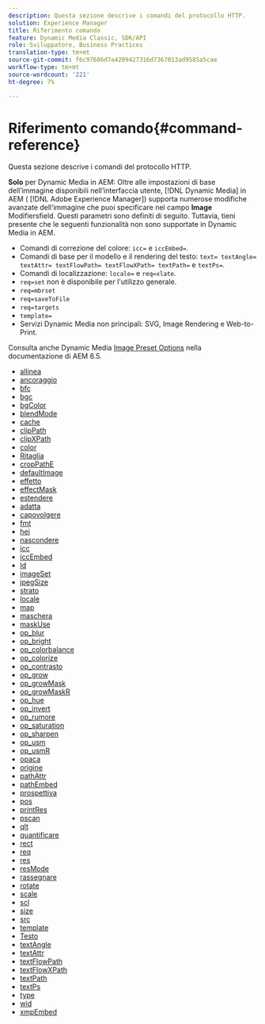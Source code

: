 ```yaml
---
description: Questa sezione descrive i comandi del protocollo HTTP.
solution: Experience Manager
title: Riferimento comando
feature: Dynamic Media Classic, SDK/API
role: Sviluppatore, Business Practices
translation-type: tm+mt
source-git-commit: f6c97606d7a4209427316d7367013ad9585a5cae
workflow-type: tm+mt
source-wordcount: '221'
ht-degree: 7%

---
```



# Riferimento comando{#command-reference}

Questa sezione descrive i comandi del protocollo HTTP.

**Solo** per Dynamic Media in AEM: Oltre alle impostazioni di base dell’immagine disponibili nell’interfaccia utente,  [!DNL Dynamic Media] in AEM (  [!DNL Adobe Experience Manager]) supporta numerose modifiche avanzate dell’immagine che puoi specificare nel campo  **Image** Modifiersfield. Questi parametri sono definiti di seguito. Tuttavia, tieni presente che le seguenti funzionalità non sono supportate in Dynamic Media in AEM.

* Comandi di correzione del colore: `icc=` e `iccEmbed=`.
* Comandi di base per il modello e il rendering del testo: `text= textAngle= textAttr= textFlowPath= textFlowXPath= textPath=` e `textPs=`.
* Comandi di localizzazione: `locale=` e `req=xlate`.
* `req=set` non è disponibile per l&#39;utilizzo generale.
* `req=mbrset`
* `req=saveToFile`
* `req=targets`
* `template=`
* Servizi Dynamic Media non principali: SVG, Image Rendering e Web-to-Print.

<!-- Adobe IS command examples website  http://sj1010010254235.corp.adobe.com/iscommands/ -->

Consulta anche Dynamic Media [Image Preset Options](https://experienceleague.adobe.com/docs/experience-manager-65/assets/dynamic/managing-image-presets.html#dynamic) nella documentazione di AEM 6.5.

* [allinea](r-align.md)
* [ancoraggio](r-anchor.md)
* [bfc](r-bfc.md)
* [bgc](r-bgc.md)
* [bgColor](r-bgcolor.md)
* [blendMode](r-blendmode.md)
* [cache](r-is-http-cache.md)
* [clipPath](r-clippath.md)
* [clipXPath](r-clipxpath.md)
* [color](r-color-commandref.md)
* [Ritaglia](r-crop.md)
* [cropPathE](r-croppath.md)
* [defaultImage](r-is-http-defaultimage.md)
* [effetto](r-effect.md)
* [effectMask](r-effectmask.md)
* [estendere](r-extend.md)
* [adatta](r-fit.md)
* [capovolgere](r-flip.md)
* [fmt](r-is-http-fmt.md)
* [hei](r-is-http-hei.md)
* [nascondere](r-hide.md)
* [icc](r-icc.md)
* [iccEmbed](r-iccembed.md)
* [Id](r-id.md)
* [imageSet](r-imageset.md)
* [jpegSize](r-jpegsize.md)
* [strato](r-layer.md)
* [locale](r-locale.md)
* [map](r-map.md)
* [maschera](r-mask.md)
* [maskUse](r-maskuse.md)
* [op_blur](r-op-blur.md)
* [op_bright](r-op-brightness.md)
* [op_colorbalance](r-op-colorbalance.md)
* [op_colorize](r-op-colorize.md)
* [op_contrasto](r-op-contrast.md)
* [op_grow](r-op-grow.md)
* [op_growMask](r-op-growmask.md)
* [op_growMaskR](r-op-growmaskr.md)
* [op_hue](r-op-hue.md)
* [op_invert](r-op-invert.md)
* [op_rumore](r-op-noise.md)
* [op_saturation](r-op-saturation.md)
* [op_sharpen](r-op-sharpen.md)
* [op_usm](r-op-usm.md)
* [op_usmR](r-op-usmr.md)
* [opaca](r-opac.md)
* [origine](r-origin.md)
* [pathAttr](r-pathattr.md)
* [pathEmbed](r-pathembed.md)
* [prospettiva](r-perspective.md)
* [pos](r-pos.md)
* [printRes](r-printres.md)
* [pscan](r-pscan.md)
* [qlt](r-is-http-qlt.md)
* [quantificare](r-is-http-quantize.md)
* [rect](r-rect.md)
* [req](r-req/r-req.md)
* [res](r-res.md)
* [resMode](r-is-http-resmode.md)
* [rassegnare](r-rgn.md)
* [rotate](r-rotate.md)
* [scale](r-is-http-scale.md)
* [scl](r-scl.md)
* [size](r-size-reference.md)
* [src](r-src.md)
* [template](r-template.md)
* [Testo](r-text.md)
* [textAngle](r-textangle.md)
* [textAttr](r-textattr.md)
* [textFlowPath](r-textflowpath.md)
* [textFlowXPath](r-textflowxpath.md)
* [textPath](r-textpath.md)
* [textPs](r-textps.md)
* [type](r-type.md)
* [wid](r-is-http-wid.md)
* [xmpEmbed](r-xmpembed.md)
